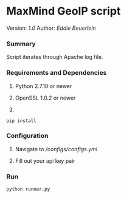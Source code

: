 # MaxMind GeoIP script

Version: *1.0*
Author: *Eddie Beuerlein*

### Summary
Script iterates through Apache log file.

### Requirements and Dependencies

1. Python 2.7.10 or newer

2. OpenSSL 1.0.2 or newer

3.

```
pip install

```

### Configuration

1. Navigate to */configs/configs.yml*

2. Fill out your api key pair

### Run

```
python runner.py

```
